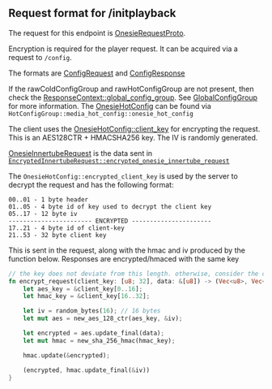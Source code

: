 ## Request format for /initplayback

The request for this endpoint is [OnesieRequestProto](../protos/video_streaming/onesie_request_proto.proto).

Encryption is required for the player request. It can be acquired via a request to `/config`.

The formats are [ConfigRequest](../protos/youtube/api/innertube/config_request.proto) and [ConfigResponse](../protos/youtube/api/innertube/config_response.proto)

If the rawColdConfigGroup and rawHotConfigGroup are not present, then check the [ResponseContext::global_config_group](../protos/youtube/api/innertube/response_context.proto#L34). See [GlobalConfigGroup](../protos/youtube/api/innertube/global_config_group.proto) for more information. The [OnesieHotConfig](../protos/youtube/api/innertube/onesie_hot_config.proto) can be found via `HotConfigGroup::media_hot_config::onesie_hot_config`

The client uses the [OnesieHotConfig::client_key](../protos/youtube/api/innertube/onesie_hot_config.proto#L16) for encrypting the request. This is an AES128CTR + HMACSHA256 key. The IV is randomly generated.

[OnesieInnertubeRequest](../protos/youtube/api/innertube/onesie_innertube_request.proto) is the data sent in [`EncryptedInnertubeRequest::encrypted_onesie_innertube_request`](../protos/youtube/api/innertube/encrypted_innertube_request.proto#L22)

The `OnesieHotConfig::encrypted_client_key` is used by the server to decrypt the request and has the following format:

```
00..01 - 1 byte header
01..05 - 4 byte id of key used to decrypt the client key
05..17 - 12 byte iv
----------------------- ENCRYPTED ----------------------
17..21 - 4 byte id of client-key
21..53 - 32 byte client key
```

This is sent in the request, along with the hmac and iv produced by the function below. Responses are encrypted/hmaced with the same key

```rust
// the key does not deviate from this length. otherwise, consider the config response invalid
fn encrypt_request(client_key: [u8; 32], data: &[u8]) -> (Vec<u8>, Vec<u8>) {
	let aes_key = &client_key[0..16];
	let hmac_key = &client_key[16..32];

	let iv = random_bytes(16); // 16 bytes
	let mut aes = new_aes_128_ctr(aes_key, &iv);

	let encrypted = aes.update_final(data);
	let mut hmac = new_sha_256_hmac(hmac_key);

	hmac.update(&encrypted);

	(encrypted, hmac.update_final(&iv))
}
```
